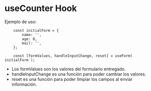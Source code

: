 # useCounter Hook

Ejemplo de uso:
```
    const initialForm = {
        name: '',
        age: 0,
        mail: '',
    };

    const [formValues, handleInputChange, reset] = useForm( initialForm );
```

* Los formValues son los valores del formulario entregado.
* handleInputChange es una función para poder cambiar los valores.
* reset es una función para poder limpiar los campos al enviar información.